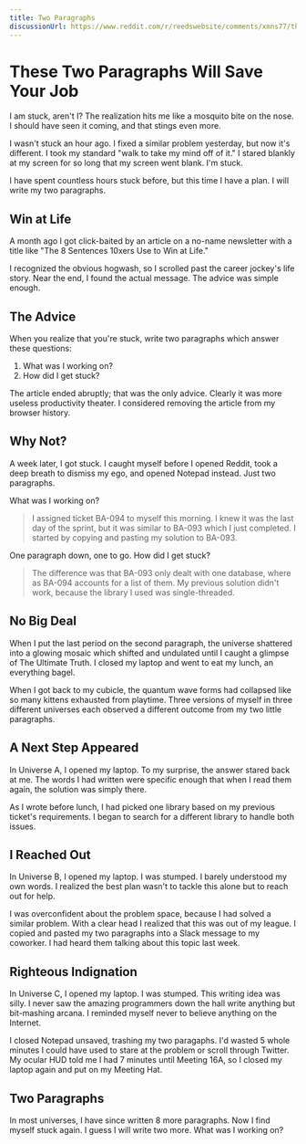 ```yaml
---
title: Two Paragraphs
discussionUrl: https://www.reddit.com/r/reedswebsite/comments/xmns77/these_two_paragraphs_will_save_your_job/
---
```


# These Two Paragraphs Will Save Your Job

I am stuck, aren't I? The realization hits me like a mosquito bite on the nose. I should have seen it coming, and that stings even more.

I wasn't stuck an hour ago. I fixed a similar problem yesterday, but now it's different. I took my standard "walk to take my mind off of it." I stared blankly at my screen for so long that my screen went blank. I'm stuck.

I have spent countless hours stuck before, but this time I have a plan. I will write my two paragraphs.

## Win at Life

A month ago I got click-baited by an article on a no-name newsletter with a title like "The 8 Sentences 10xers Use to Win at Life."

I recognized the obvious hogwash, so I scrolled past the career jockey's life story. Near the end, I found the actual message. The advice was simple enough. 

## The Advice

When you realize that you're stuck, write two paragraphs which answer these questions:

1. What was I working on? 
2. How did I get stuck? 

The article ended abruptly; that was the only advice. Clearly it was more useless productivity theater. I considered removing the article from my browser history.

## Why Not?

A week later, I got stuck. I caught myself before I opened Reddit, took a deep breath to dismiss my ego, and opened Notepad instead. Just two paragraphs.

What was I working on?

> I assigned ticket BA-094 to myself this morning. I knew it was the last day of the sprint, but it was similar to BA-093 which I just completed. I started by copying and pasting my solution to BA-093.

One paragraph down, one to go. How did I get stuck?

> The difference was that BA-093 only dealt with one database, where as BA-094 accounts for a list of them. My previous solution didn't work, because the library I used was single-threaded.

## No Big Deal

When I put the last period on the second paragraph, the universe shattered into a glowing mosaic which shifted and undulated until I caught a glimpse of The Ultimate Truth. I closed my laptop and went to eat my lunch, an everything bagel.

When I got back to my cubicle, the quantum wave forms had collapsed like so many kittens exhausted from playtime. Three versions of myself in three different universes each observed a different outcome from my two little paragraphs.

## A Next Step Appeared

In Universe A, I opened my laptop. To my surprise, the answer stared back at me. The words I had written were specific enough that when I read them again, the solution was simply there.

As I wrote before lunch, I had picked one library based on my previous ticket's requirements. I began to search for a different library to handle both issues.

## I Reached Out

In Universe B, I opened my laptop. I was stumped. I barely understood my own words. I realized the best plan wasn't to tackle this alone but to reach out for help.

I was overconfident about the problem space, because I had solved a similar problem. With a clear head I realized that this was out of my league. I copied and pasted my two paragraphs into a Slack message to my coworker. I had heard them talking about this topic last week.

## Righteous Indignation

In Universe C, I opened my laptop. I was stumped. This writing idea was silly. I never saw the amazing programmers down the hall write anything but bit-mashing arcana. I reminded myself never to believe anything on the Internet.

I closed Notepad unsaved, trashing my two paragaphs. I'd wasted 5 whole minutes I could have used to stare at the problem or scroll through Twitter. My ocular HUD told me I had 7 minutes until Meeting 16A, so I closed my laptop again and put on my Meeting Hat.

## Two Paragraphs

In most universes, I have since written 8 more paragraphs. Now I find myself stuck again. I guess I will write two more. What was I working on?
